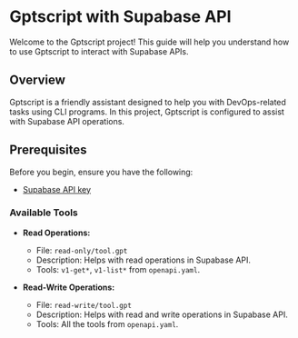 # Gptscript with Supabase API

Welcome to the Gptscript project! This guide will help you understand how to use Gptscript to interact with Supabase APIs.

## Overview

Gptscript is a friendly assistant designed to help you with DevOps-related tasks using CLI programs. In this project, Gptscript is configured to assist with Supabase API operations.

## Prerequisites

Before you begin, ensure you have the following:

- [Supabase API key](https://supabase.com/docs/reference/api/introduction)

### Available Tools

- **Read Operations:**

  - File: `read-only/tool.gpt`
  - Description: Helps with read operations in Supabase API.
  - Tools: `v1-get*`, `v1-list*` from `openapi.yaml`.

- **Read-Write Operations:**

  - File: `read-write/tool.gpt`
  - Description: Helps with read and write operations in Supabase API.
  - Tools: All the tools from `openapi.yaml`.
